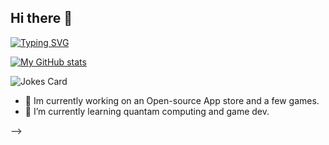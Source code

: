## Hi there 👋

 [![Typing SVG](https://readme-typing-svg.demolab.com?font=Comic+Sans&size=26&pause=1000&color=69F7C2&background=CBE4FF00&center=true&vCenter=true&width=435&lines=Hey+There%2C+I+am+PictoDEV)](https://git.io/typing-svg)

[![My GitHub stats](https://github-readme-stats.vercel.app/api?username=PictoDEV&theme=tokyonight)](https://github.com/PictoDEV/github-readme-stats)
<!-- Markdown -->

![Jokes Card](https://readme-jokes.vercel.app/api)





- 🔭 Im currently working on an Open-source App store and a few games.
- 🌱 I’m currently learning quantam computing and game dev.

-->
